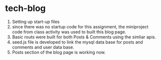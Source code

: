 # tech-blog
1. Setting up start-up files
2. since there was no startup code for this assignment, the miniproject code from class activity was used to built this blog page.
3. Basic routs were built for both Posts & Comments using the simliar apis.
4. seed.js file is developed to link the mysql data base for posts and comments and user data base.
5. Posts section of the blog page is working now.